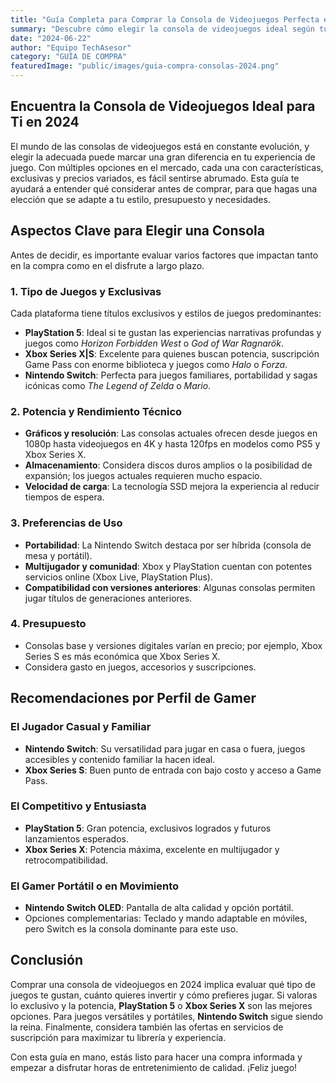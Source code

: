 ```yaml
---
title: "Guía Completa para Comprar la Consola de Videojuegos Perfecta en 2024"
summary: "Descubre cómo elegir la consola de videojuegos ideal según tus gustos, presupuesto y estilo de juego con esta guía actualizada para 2024."
date: "2024-06-22"
author: "Equipo TechAsesor"
category: "GUÍA DE COMPRA"
featuredImage: "public/images/guia-compra-consolas-2024.png"
---
```


## Encuentra la Consola de Videojuegos Ideal para Ti en 2024

El mundo de las consolas de videojuegos está en constante evolución, y elegir la adecuada puede marcar una gran diferencia en tu experiencia de juego. Con múltiples opciones en el mercado, cada una con características, exclusivas y precios variados, es fácil sentirse abrumado. Esta guía te ayudará a entender qué considerar antes de comprar, para que hagas una elección que se adapte a tu estilo, presupuesto y necesidades.

## Aspectos Clave para Elegir una Consola

Antes de decidir, es importante evaluar varios factores que impactan tanto en la compra como en el disfrute a largo plazo.

### 1. Tipo de Juegos y Exclusivas

Cada plataforma tiene títulos exclusivos y estilos de juegos predominantes:

- **PlayStation 5**: Ideal si te gustan las experiencias narrativas profundas y juegos como *Horizon Forbidden West* o *God of War Ragnarök*.
- **Xbox Series X|S**: Excelente para quienes buscan potencia, suscripción Game Pass con enorme biblioteca y juegos como *Halo* o *Forza*.
- **Nintendo Switch**: Perfecta para juegos familiares, portabilidad y sagas icónicas como *The Legend of Zelda* o *Mario*.

### 2. Potencia y Rendimiento Técnico

- **Gráficos y resolución**: Las consolas actuales ofrecen desde juegos en 1080p hasta videojuegos en 4K y hasta 120fps en modelos como PS5 y Xbox Series X.
- **Almacenamiento**: Considera discos duros amplios o la posibilidad de expansión; los juegos actuales requieren mucho espacio.
- **Velocidad de carga**: La tecnología SSD mejora la experiencia al reducir tiempos de espera.

### 3. Preferencias de Uso

- **Portabilidad**: La Nintendo Switch destaca por ser híbrida (consola de mesa y portátil).
- **Multijugador y comunidad**: Xbox y PlayStation cuentan con potentes servicios online (Xbox Live, PlayStation Plus).
- **Compatibilidad con versiones anteriores**: Algunas consolas permiten jugar títulos de generaciones anteriores.

### 4. Presupuesto

- Consolas base y versiones digitales varían en precio; por ejemplo, Xbox Series S es más económica que Xbox Series X.
- Considera gasto en juegos, accesorios y suscripciones.

## Recomendaciones por Perfil de Gamer

### El Jugador Casual y Familiar

- **Nintendo Switch**: Su versatilidad para jugar en casa o fuera, juegos accesibles y contenido familiar la hacen ideal.
- **Xbox Series S**: Buen punto de entrada con bajo costo y acceso a Game Pass.

### El Competitivo y Entusiasta

- **PlayStation 5**: Gran potencia, exclusivos logrados y futuros lanzamientos esperados.
- **Xbox Series X**: Potencia máxima, excelente en multijugador y retrocompatibilidad.

### El Gamer Portátil o en Movimiento

- **Nintendo Switch OLED**: Pantalla de alta calidad y opción portátil.
- Opciones complementarias: Teclado y mando adaptable en móviles, pero Switch es la consola dominante para este uso.

## Conclusión

Comprar una consola de videojuegos en 2024 implica evaluar qué tipo de juegos te gustan, cuánto quieres invertir y cómo prefieres jugar. Si valoras lo exclusivo y la potencia, **PlayStation 5** o **Xbox Series X** son las mejores opciones. Para juegos versátiles y portátiles, **Nintendo Switch** sigue siendo la reina. Finalmente, considera también las ofertas en servicios de suscripción para maximizar tu librería y experiencia.

Con esta guía en mano, estás listo para hacer una compra informada y empezar a disfrutar horas de entretenimiento de calidad. ¡Feliz juego!